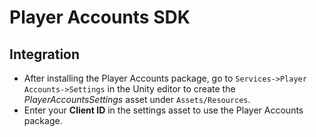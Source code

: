 # Player Accounts SDK

## Integration

- After installing the Player Accounts package, go to `Services->Player Accounts->Settings` in the Unity editor
  to create the *PlayerAccountsSettings* asset under `Assets/Resources`.
- Enter your **Client ID** in the settings asset to use the Player Accounts package.
